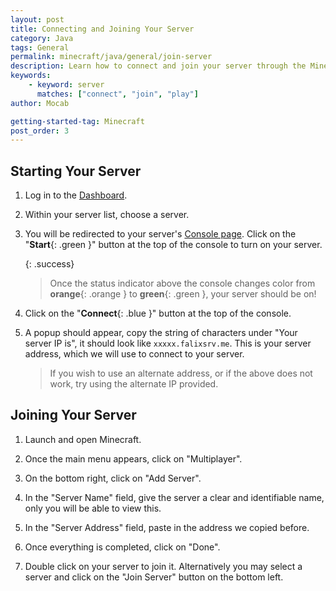 ```yaml
---
layout: post
title: Connecting and Joining Your Server
category: Java
tags: General
permalink: minecraft/java/general/join-server
description: Learn how to connect and join your server through the Minecraft launcher.
keywords:
    - keyword: server
      matches: ["connect", "join", "play"]
author: Mocab

getting-started-tag: Minecraft
post_order: 3
---
```


## Starting Your Server

1. Log in to the [Dashboard](https://client.falixnodes.net/).

2. Within your server list, choose a server.

3. You will be redirected to your server's [Console page](https://client.falixnodes.net/server/console). Click on the "**Start**{: .green }" button at the top of the console to turn on your server.

    {: .success}

    > Once the status indicator above the console changes color from **orange**{: .orange } to **green**{: .green }, your server should be on!

4. Click on the "**Connect**{: .blue }" button at the top of the console.

5. A popup should appear, copy the string of characters under "Your server IP is", it should look like `xxxxx.falixsrv.me`. This is your server address, which we will use to connect to your server.

    > If you wish to use an alternate address, or if the above does not work, try using the alternate IP provided.

## Joining Your Server

1. Launch and open Minecraft.

2. Once the main menu appears, click on "Multiplayer".

3. On the bottom right, click on "Add Server".

4. In the "Server Name" field, give the server a clear and identifiable name, only you will be able to view this.

5. In the "Server Address" field, paste in the address we copied before.

6. Once everything is completed, click on "Done".

7. Double click on your server to join it. Alternatively you may select a server and click on the "Join Server" button on the bottom left.
